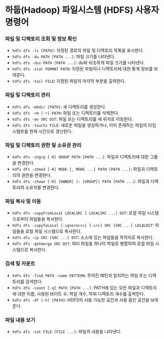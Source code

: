 # 하둡(Hadoop) 파일시스템 (HDFS) 사용자 명령어

### 파일 및 디렉토리 조회 및 정보 확인
- `hdfs dfs -ls [PATH]`: 지정된 경로의 파일 및 디렉토리 목록을 표시한다.
- `hdfs dfs -du PATH [PATH ...]`: 파일 크기를 나타낸다.
- `hdfs dfs -dus PATH [PATH ...]`: du와 비슷하게 파일 크기를 나타낸다.
- `hdfs dfs -stat FORMAT PATH`: 지정된 파일이나 디렉토리에 대한 통계 정보를 보여준다.
- `hdfs dfs -tail FILE`: 지정된 파일의 마지막 부분을 출력한다.

### 파일 및 디렉토리 관리
- `hdfs dfs -mkdir [PATH]`: 새 디렉토리를 생성한다.
- `hdfs dfs -rm [-r] PATH`: 파일 또는 디렉토리를 삭제한다.
- `hdfs dfs -mv SRC DST`: 파일 또는 디렉토리를 새 위치로 이동한다.
- `hdfs dfs -touchz FILE`: 새로운 파일을 생성하거나, 이미 존재하는 파일의 타임스탬프를 현재 시간으로 갱신한다.

### 파일 및 디렉토리 권한 및 소유권 관리
- `hdfs dfs -chgrp [-R] GROUP PATH [PATH ...]`: 파일과 디렉토리에 대한 그룹을 변경한다.
- `hdfs dfs -chmod [-R] MODE [, MODE ...] PATH [PATH ...]`: 파일과 디렉토리의 권한을 변경한다.
- `hdfs dfs -chown [-R] [OWNER] [: [GROUP]] PATH [PATH ...]`: 파일과 디렉토리의 소유자를 변경한다.

### 파일 복사 및 이동
- `hdfs dfs -copyFromLocal LOCALSRC [ LOCALSRC ...] DST`: 로컬 파일 시스템으로부터 파일들을 복사한다.
- `hdfs dfs -copyToLocal [-ignorecrc] [-crc] SRC [SRC ...] LOCALDST`: 파일들을 로컬 파일 시스템으로 복사한다.
- `hdfs dfs -cp SRC [SRC ...] DST`: 소스에 있는 파일들을 목적지로 복사한다.
- `hdfs dfs -getmerge SRC DST`: 여러 파일을 하나의 파일로 병합하여 로컬 파일 시스템으로 복사한다.

### 검색 및 카운트
- `hdfs dfs -find PATH -name PATTERN`: 주어진 패턴과 일치하는 파일 또는 디렉토리를 검색한다.
- `hdfs dfs -count [-q] PATH [PATH ...]`: PATH에 있는 모든 파일과 디렉토리에 대한 이름, 사용된 바이트 수, 파일 개수, 하위 디렉토리 개수를 출력한다.
- `hdfs dfs -df [-h] [PATH]`: HDFS의 사용 가능한 공간과 사용 중인 공간을 보여준다.

### 파일 내용 보기
- `hdfs dfs -cat FILE [FILE ...]`: 파일의 내용을 나타낸다.